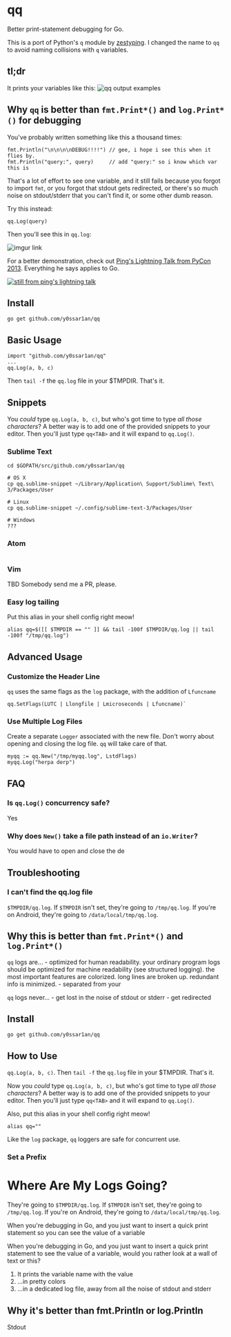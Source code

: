# qq

Better print-statement debugging for Go.

This is a port of Python's `q` module by [zestyping](https://github.com/zestyping/q).
I changed the name to `qq` to avoid naming collisions with `q` variables.

## tl;dr

It prints your variables like this:
![qq output examples]()

## Why `qq` is better than `fmt.Print*()` and `log.Print*()` for debugging

You've probably written something like this a thousand times:

```
fmt.Println("\n\n\n\nDEBUG!!!!") // gee, i hope i see this when it flies by.
fmt.Println("query:", query)     // add "query:" so i know which var this is
```

That's a lot of effort to see one variable, and it still fails because you
forgot to import `fmt`, or you forgot that stdout gets redirected, or there's
so much noise on stdout/stderr that you can't find it, or some other dumb
reason.

Try this instead:

```
qq.Log(query)
```

Then you'll see this in `qq.log`:

![imgur link]()

For a better demonstration, check out [Ping's Lightning Talk from PyCon 2013](https://youtu.be/OL3De8BAhME?t=25m14s).
Everything he says applies to Go.

[![still from ping's lightning talk]()]()


## Install

```
go get github.com/y0ssar1an/qq
```

## Basic Usage

```golang
import "github.com/y0ssar1an/qq"
...
qq.Log(a, b, c)
```

Then `tail -f` the `qq.log` file in your $TMPDIR. That's it.

## Snippets

You _could_ type `qq.Log(a, b, c)`, but who's got time to type _all those
characters_? A better way is to add one of the provided snippets to your editor.
Then you'll just type `qq<TAB>` and it will expand to `qq.Log()`.

### Sublime Text
```
cd $GOPATH/src/github.com/y0ssar1an/qq

# OS X
cp qq.sublime-snippet ~/Library/Application\ Support/Sublime\ Text\ 3/Packages/User

# Linux
cp qq.sublime-snippet ~/.config/sublime-text-3/Packages/User

# Windows
???

```

### Atom
```

```

### Vim
TBD Somebody send me a PR, please.


### Easy log tailing

Put this alias in your shell config right meow!
```
alias qq=$([[ $TMPDIR == "" ]] && tail -100f $TMPDIR/qq.log || tail -100f "/tmp/qq.log")
```

## Advanced Usage

### Customize the Header Line

`qq` uses the same flags as the `log` package, with the addition of `Lfuncname`

```golang
qq.SetFlags(LUTC | Llongfile | Lmicroseconds | Lfuncname)`
```

### Use Multiple Log Files

Create a separate `Logger` associated with the new file. Don't worry about
opening and closing the log file. `qq` will take care of that.

```golang
myqq := qq.New("/tmp/myqq.log", LstdFlags)
myqq.Log("herpa derp")
```

## FAQ

### Is `qq.Log()` concurrency safe?
Yes

### Why does `New()` take a file path instead of an `io.Writer`?
You would have to open and close the de

## Troubleshooting

### I can't find the qq.log file

`$TMPDIR/qq.log`. If `$TMPDIR` isn't set, they're going to
`/tmp/qq.log`. If you're on Android, they're going to `/data/local/tmp/qq.log`.



## Why this is better than `fmt.Print*()` and `log.Print*()`

`qq` logs are...
	- optimized for human readability. your ordinary program logs should be
	optimized for machine readability (see structured logging). the most
	important features are colorized. long lines are broken up. redundant info
	is minimized.
	- separated from your

`qq` logs never...
	- get lost in the noise of stdout or stderr
	- get redirected




## Install

```
go get github.com/y0ssar1an/qq
```

## How to Use

`qq.Log(a, b, c)`. Then `tail -f` the `qq.log` file in your $TMPDIR. That's it.

Now you _could_ type `qq.Log(a, b, c)`, but who's got time to type _all those
characters_? A better way is to add one of the provided snippets to your editor.
Then you'll just type `qq<TAB>` and it will expand to `qq.Log()`.

Also, put this alias in your shell config right meow!
```
alias qq=""
```



Like the `log` package, `qq` loggers are safe for concurrent use.



### Set a Prefix

###


# Where Are My Logs Going?

They're going to `$TMPDIR/qq.log`. If `$TMPDIR` isn't set, they're going to
`/tmp/qq.log`. If you're on Android, they're going to `/data/local/tmp/qq.log`.


When you're debugging in Go, and you just want to insert a quick print statement
so you can see the value of a variable

When you're debugging in Go, and you just want to insert a quick print statement
to see the value of a variable, would you rather look at a wall of text or this?



1) It prints the variable name with the value
2) ...in pretty colors
3) ...in a dedicated log file, away from all the noise of stdout and stderr

## Why it's better than fmt.Println or log.Println

Stdout

